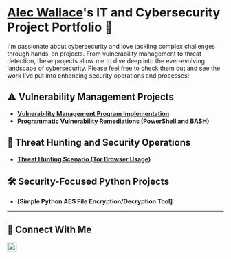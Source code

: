 # <a href="https://www.linkedin.com/in/alec-wallace224/">Alec Wallace</a>'s IT and Cybersecurity Project Portfolio 🔐

I'm passionate about cybersecurity and love tackling complex challenges through hands-on projects. From vulnerability management to threat detection, these projects allow me to dive deep into the ever-evolving landscape of cybersecurity. Please feel free to check them out and see the work I’ve put into enhancing security operations and processes!


## ⚠️ Vulnerability Management Projects

- **[Vulnerability Management Program Implementation](https://github.com/awalla23/vulnerability-management-program)**
- **[Programmatic Vulnerability Remediations (PowerShell and BASH)](https://github.com/awalla23/programmatic-vulnerability-remediations)**

## 🚨 Threat Hunting and Security Operations

- **[Threat Hunting Scenario (Tor Browser Usage)](https://github.com/awalla23/Threat-Hunting-Scenario-TOR/blob/main/README.md)**

## 🛠️ Security-Focused Python Projects

- **[Simple Python AES File Encryption/Decryption Tool]**

<hr/>

## 🤳 Connect With Me


[<img align="left" alt="___________ | LinkedIn" width="22px" src="https://cdn.jsdelivr.net/npm/simple-icons@v3/icons/linkedin.svg" />][linkedin]


[linkedin]: https://linkedin.com/in/alec-wallace224

<!--
<img width="35" alt="image" src="https://github.com/user-attachments/assets/2f41c7cd-5ea8-4475-b451-a37161b6c3fb"> 
<img width="35" alt="image" src="https://github.com/user-attachments/assets/77649969-9910-4994-8b96-74a116cfb2a8">
